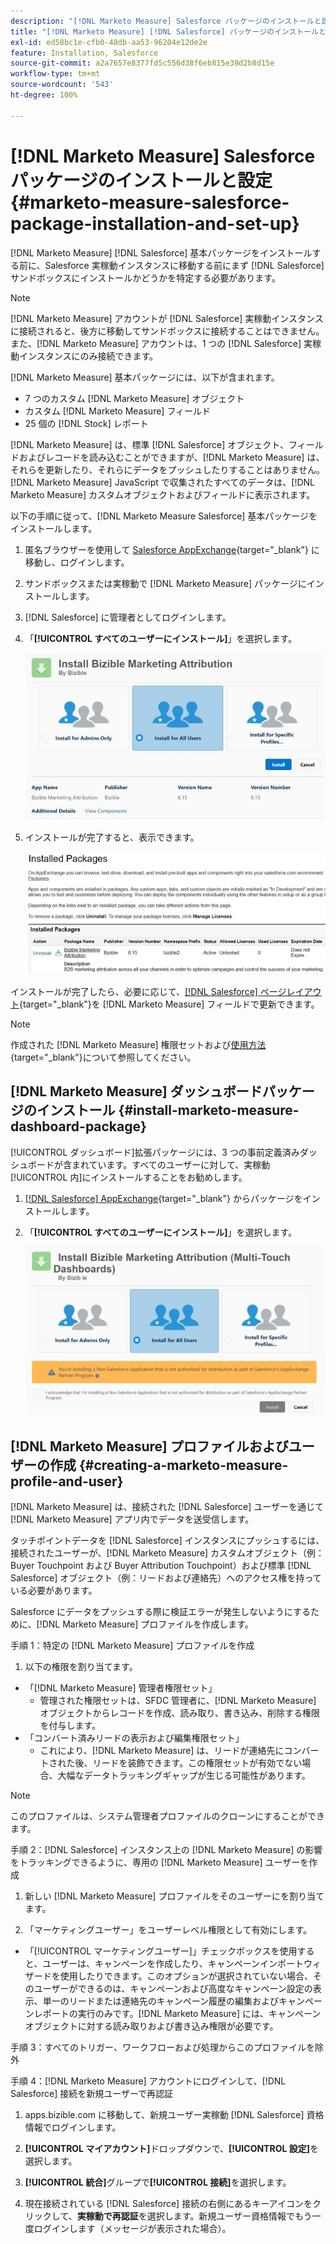```yaml
---
description: "[!DNL Marketo Measure] Salesforce パッケージのインストールと設定 - [!DNL Marketo Measure] - 製品ドキュメント"
title: "[!DNL Marketo Measure] [!DNL Salesforce] パッケージのインストールと設定"
exl-id: ed58bc1e-cfb0-48db-aa53-96204e12de2e
feature: Installation, Salesforce
source-git-commit: a2a7657e8377fd5c556d38f6eb815e39d2b8d15e
workflow-type: tm+mt
source-wordcount: '543'
ht-degree: 100%

---
```


# [!DNL Marketo Measure] Salesforce パッケージのインストールと設定 {#marketo-measure-salesforce-package-installation-and-set-up}

[!DNL Marketo Measure] [!DNL Salesforce] 基本パッケージをインストールする前に、Salesforce 実稼動インスタンスに移動する前にまず [!DNL Salesforce] サンドボックスにインストールかどうかを特定する必要があります。

>[!NOTE]
>
>[!DNL Marketo Measure] アカウントが [!DNL Salesforce] 実稼動インスタンスに接続されると、後方に移動してサンドボックスに接続することはできません。また、[!DNL Marketo Measure] アカウントは、1 つの [!DNL Salesforce] 実稼動インスタンスにのみ接続できます。

[!DNL Marketo Measure] 基本パッケージには、以下が含まれます。

* 7 つのカスタム [!DNL Marketo Measure] オブジェクト
* カスタム [!DNL Marketo Measure] フィールド
* 25 個の [!DNL Stock] レポート

[!DNL Marketo Measure] は、標準 [!DNL Salesforce] オブジェクト、フィールドおよびレコードを読み込むことができますが、[!DNL Marketo Measure] は、それらを更新したり、それらにデータをプッシュしたりすることはありません。[!DNL Marketo Measure] JavaScript で収集されたすべてのデータは、[!DNL Marketo Measure] カスタムオブジェクトおよびフィールドに表示されます。

以下の手順に従って、[!DNL Marketo Measure Salesforce] 基本パッケージをインストールします。

1. 匿名ブラウザーを使用して [Salesforce AppExchange](https://appexchange.salesforce.com/appxListingDetail?listingId=a0N3000000B3KLuEAN){target="_blank"} に移動し、ログインします。

1. サンドボックスまたは実稼動で [!DNL Marketo Measure] パッケージにインストールします。

1. [!DNL Salesforce] に管理者としてログインします。

1. 「**[!UICONTROL すべてのユーザーにインストール]**」を選択します。

   ![](assets/marketo-measure-salesforce-package-installation-and-set-up-1.png)

1. インストールが完了すると、表示できます。

   ![](assets/marketo-measure-salesforce-package-installation-and-set-up-2.png)

インストールが完了したら、必要に応じて、[[!DNL Salesforce] ページレイアウト](/help/configuration-and-setup/marketo-measure-and-salesforce/page-layout-instructions.md){target="_blank"}を [!DNL Marketo Measure] フィールドで更新できます。

>[!NOTE]
>
>作成された [!DNL Marketo Measure] 権限セットおよび[使用方法](/help/configuration-and-setup/marketo-measure-and-salesforce/marketo-measure-permission-sets.md){target="_blank"}について参照してください。

## [!DNL Marketo Measure] ダッシュボードパッケージのインストール {#install-marketo-measure-dashboard-package}

[!UICONTROL ダッシュボード]拡張パッケージには、3 つの事前定義済みダッシュボードが含まれています。すべてのユーザーに対して、実稼動[!UICONTROL 内]にインストールすることをお勧めします。

1. [[!DNL Salesforce] AppExchange](https://login.salesforce.com/packaging/installPackage.apexp?p0=04t610000001jI6){target="_blank"} からパッケージをインストールします。

1. 「**[!UICONTROL すべてのユーザーにインストール]**」を選択します。

   ![](assets/marketo-measure-salesforce-package-installation-and-set-up-3.png)

## [!DNL Marketo Measure] プロファイルおよびユーザーの作成 {#creating-a-marketo-measure-profile-and-user}

[!DNL Marketo Measure] は、接続された [!DNL Salesforce] ユーザーを通じて [!DNL Marketo Measure] アプリ内でデータを送受信します。

タッチポイントデータを [!DNL Salesforce] インスタンスにプッシュするには、接続されたユーザーが、[!DNL Marketo Measure] カスタムオブジェクト（例：Buyer Touchpoint および Buyer Attribution Touchpoint）および標準 [!DNL Salesforce] オブジェクト（例：リードおよび連絡先）へのアクセス権を持っている必要があります。

Salesforce にデータをプッシュする際に検証エラーが発生しないようにするために、[!DNL Marketo Measure] プロファイルを作成します。

手順 1：特定の [!DNL Marketo Measure] プロファイルを作成

1. 以下の権限を割り当てます。

* 「[!DNL Marketo Measure] 管理者権限セット」
   * 管理された権限セットは、SFDC 管理者に、[!DNL Marketo Measure] オブジェクトからレコードを作成、読み取り、書き込み、削除する権限を付与します。
* 「コンバート済みリードの表示および編集権限セット」
   * これにより、[!DNL Marketo Measure] は、リードが連絡先にコンバートされた後、リードを装飾できます。この権限セットが有効でない場合、大幅なデータトラッキングギャップが生じる可能性があります。

>[!NOTE]
>
>このプロファイルは、システム管理者プロファイルのクローンにすることができます。

手順 2：[!DNL Salesforce] インスタンス上の [!DNL Marketo Measure] の影響をトラッキングできるように、専用の [!DNL Marketo Measure] ユーザーを作成

1. 新しい [!DNL Marketo Measure] プロファイルをそのユーザーにを割り当てます。

1. 「マーケティングユーザー」をユーザーレベル権限として有効にします。

* 「[!UICONTROL マーケティングユーザー]」チェックボックスを使用すると、ユーザーは、キャンペーンを作成したり、キャンペーンインポートウィザードを使用したりできます。このオプションが選択されていない場合、そのユーザーができるのは、キャンペーンおよび高度なキャンペーン設定の表示、単一のリードまたは連絡先のキャンペーン履歴の編集およびキャンペーンレポートの実行のみです。[!DNL Marketo Measure] には、キャンペーンオブジェクトに対する読み取りおよび書き込み権限が必要です。

手順 3：すべてのトリガー、ワークフローおよび処理からこのプロファイルを除外

手順 4：[!DNL Marketo Measure] アカウントにログインして、[!DNL Salesforce] 接続を新規ユーザーで再認証

1. apps.bizible.com に移動して、新規ユーザー実稼動 [!DNL Salesforce] 資格情報でログインします。

1. **[!UICONTROL マイアカウント]**&#x200B;ドロップダウンで、**[!UICONTROL 設定]**&#x200B;を選択します。

1. **[!UICONTROL 統合]**&#x200B;グループで&#x200B;**[!UICONTROL 接続]**&#x200B;を選択します。

1. 現在接続されている [!DNL Salesforce] 接続の右側にあるキーアイコンをクリックして、**実稼動で再認証**&#x200B;を選択します。新規ユーザー資格情報でもう一度ログインします（メッセージが表示された場合）。
